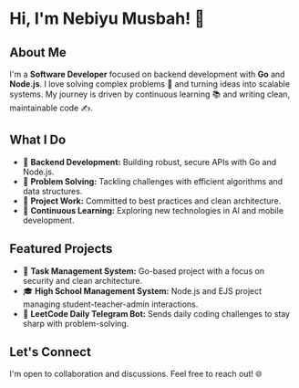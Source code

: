 # Hi, I'm Nebiyu Musbah! 👋

## About Me

I'm a **Software Developer** focused on backend development with **Go** and **Node.js**. I love solving complex problems 🧩 and turning ideas into scalable systems. My journey is driven by continuous learning 📚 and writing clean, maintainable code ✍️.

## What I Do

- 🔧 **Backend Development:** Building robust, secure APIs with Go and Node.js.
- 🧠 **Problem Solving:** Tackling challenges with efficient algorithms and data structures.
- 🚀 **Project Work:** Committed to best practices and clean architecture.
- 🌱 **Continuous Learning:** Exploring new technologies in AI and mobile development.

## Featured Projects

- 🏦 **Task Management System:** Go-based project with a focus on security and clean architecture.
- 🎓 **High School Management System:** Node.js and EJS project managing student-teacher-admin interactions.
- 🤖 **LeetCode Daily Telegram Bot:** Sends daily coding challenges to stay sharp with problem-solving.

## Let's Connect

I'm open to collaboration and discussions. Feel free to reach out! 🌐
